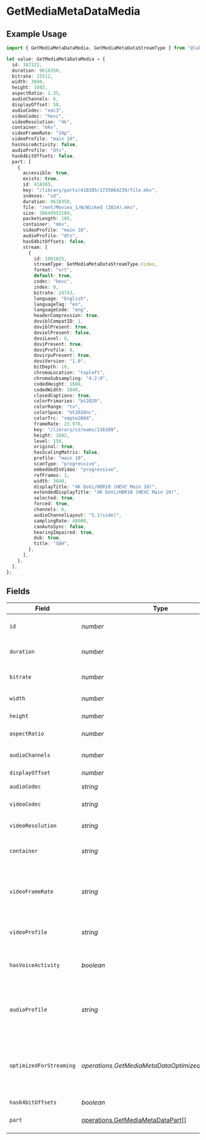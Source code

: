 # GetMediaMetaDataMedia

## Example Usage

```typescript
import { GetMediaMetaDataMedia, GetMediaMetaDataStreamType } from "@lukehagar/plexjs/sdk/models/operations";

let value: GetMediaMetaDataMedia = {
  id: 387322,
  duration: 9610350,
  bitrate: 25512,
  width: 3840,
  height: 1602,
  aspectRatio: 2.35,
  audioChannels: 6,
  displayOffset: 50,
  audioCodec: "eac3",
  videoCodec: "hevc",
  videoResolution: "4k",
  container: "mkv",
  videoFrameRate: "24p",
  videoProfile: "main 10",
  hasVoiceActivity: false,
  audioProfile: "dts",
  has64bitOffsets: false,
  part: [
    {
      accessible: true,
      exists: true,
      id: 418385,
      key: "/library/parts/418385/1735864239/file.mkv",
      indexes: "sd",
      duration: 9610350,
      file: "/mnt/Movies_1/W/Wicked (2024).mkv",
      size: 30649952104,
      packetLength: 188,
      container: "mkv",
      videoProfile: "main 10",
      audioProfile: "dts",
      has64bitOffsets: false,
      stream: [
        {
          id: 1002625,
          streamType: GetMediaMetaDataStreamType.Video,
          format: "srt",
          default: true,
          codec: "hevc",
          index: 0,
          bitrate: 24743,
          language: "English",
          languageTag: "en",
          languageCode: "eng",
          headerCompression: true,
          doviblCompatID: 1,
          doviblPresent: true,
          dovielPresent: false,
          doviLevel: 6,
          doviPresent: true,
          doviProfile: 8,
          dovirpuPresent: true,
          doviVersion: "1.0",
          bitDepth: 10,
          chromaLocation: "topleft",
          chromaSubsampling: "4:2:0",
          codedHeight: 1608,
          codedWidth: 3840,
          closedCaptions: true,
          colorPrimaries: "bt2020",
          colorRange: "tv",
          colorSpace: "bt2020nc",
          colorTrc: "smpte2084",
          frameRate: 23.976,
          key: "/library/streams/216389",
          height: 1602,
          level: 150,
          original: true,
          hasScalingMatrix: false,
          profile: "main 10",
          scanType: "progressive",
          embeddedInVideo: "progressive",
          refFrames: 1,
          width: 3840,
          displayTitle: "4K DoVi/HDR10 (HEVC Main 10)",
          extendedDisplayTitle: "4K DoVi/HDR10 (HEVC Main 10)",
          selected: true,
          forced: true,
          channels: 6,
          audioChannelLayout: "5.1(side)",
          samplingRate: 48000,
          canAutoSync: false,
          hearingImpaired: true,
          dub: true,
          title: "SDH",
        },
      ],
    },
  ],
};
```

## Fields

| Field                                                                                       | Type                                                                                        | Required                                                                                    | Description                                                                                 | Example                                                                                     |
| ------------------------------------------------------------------------------------------- | ------------------------------------------------------------------------------------------- | ------------------------------------------------------------------------------------------- | ------------------------------------------------------------------------------------------- | ------------------------------------------------------------------------------------------- |
| `id`                                                                                        | *number*                                                                                    | :heavy_check_mark:                                                                          | Unique media identifier.                                                                    | 387322                                                                                      |
| `duration`                                                                                  | *number*                                                                                    | :heavy_minus_sign:                                                                          | Duration of the media in milliseconds.                                                      | 9610350                                                                                     |
| `bitrate`                                                                                   | *number*                                                                                    | :heavy_minus_sign:                                                                          | Bitrate in bits per second.                                                                 | 25512                                                                                       |
| `width`                                                                                     | *number*                                                                                    | :heavy_minus_sign:                                                                          | Video width in pixels.                                                                      | 3840                                                                                        |
| `height`                                                                                    | *number*                                                                                    | :heavy_minus_sign:                                                                          | Video height in pixels.                                                                     | 1602                                                                                        |
| `aspectRatio`                                                                               | *number*                                                                                    | :heavy_minus_sign:                                                                          | Aspect ratio of the video.                                                                  | 2.35                                                                                        |
| `audioChannels`                                                                             | *number*                                                                                    | :heavy_minus_sign:                                                                          | Number of audio channels.                                                                   | 6                                                                                           |
| `displayOffset`                                                                             | *number*                                                                                    | :heavy_minus_sign:                                                                          | N/A                                                                                         | 50                                                                                          |
| `audioCodec`                                                                                | *string*                                                                                    | :heavy_minus_sign:                                                                          | Audio codec used.                                                                           | eac3                                                                                        |
| `videoCodec`                                                                                | *string*                                                                                    | :heavy_minus_sign:                                                                          | Video codec used.                                                                           | hevc                                                                                        |
| `videoResolution`                                                                           | *string*                                                                                    | :heavy_minus_sign:                                                                          | Video resolution (e.g., 4k).                                                                | 4k                                                                                          |
| `container`                                                                                 | *string*                                                                                    | :heavy_minus_sign:                                                                          | File container type.                                                                        | mkv                                                                                         |
| `videoFrameRate`                                                                            | *string*                                                                                    | :heavy_minus_sign:                                                                          | Frame rate of the video. Values found include NTSC, PAL, 24p<br/>                           | 24p                                                                                         |
| `videoProfile`                                                                              | *string*                                                                                    | :heavy_minus_sign:                                                                          | Video profile (e.g., main 10).                                                              | main 10                                                                                     |
| `hasVoiceActivity`                                                                          | *boolean*                                                                                   | :heavy_minus_sign:                                                                          | Indicates whether voice activity is detected.                                               | false                                                                                       |
| `audioProfile`                                                                              | *string*                                                                                    | :heavy_minus_sign:                                                                          | The audio profile used for the media (e.g., DTS, Dolby Digital, etc.).                      | dts                                                                                         |
| `optimizedForStreaming`                                                                     | *operations.GetMediaMetaDataOptimizedForStreaming*                                          | :heavy_minus_sign:                                                                          | Has this media been optimized for streaming. NOTE: This can be 0, 1, false or true          |                                                                                             |
| `has64bitOffsets`                                                                           | *boolean*                                                                                   | :heavy_minus_sign:                                                                          | N/A                                                                                         | false                                                                                       |
| `part`                                                                                      | [operations.GetMediaMetaDataPart](../../../sdk/models/operations/getmediametadatapart.md)[] | :heavy_minus_sign:                                                                          | An array of parts for this media item.                                                      |                                                                                             |